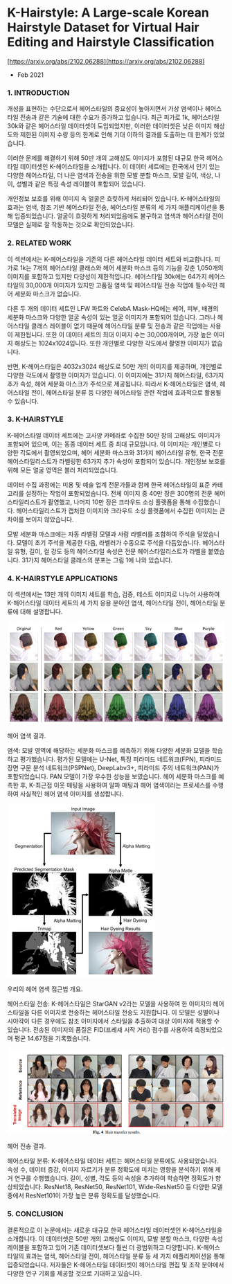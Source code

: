 # K-Hairstyle: A Large-scale Korean Hairstyle Dataset for Virtual Hair Editing and Hairstyle Classification

[https://arxiv.org/abs/2102.06288](https://arxiv.org/abs/2102.06288)

- Feb 2021

### 1. INTRODUCTION

개성을 표현하는 수단으로서 헤어스타일의 중요성이 높아지면서 가상 염색이나 헤어스타일 전송과 같은 기술에 대한 수요가 증가하고 있습니다. 최근 피가로 1k, 헤어스타일 30k와 같은 헤어스타일 데이터셋이 도입되었지만, 이러한 데이터셋은 낮은 이미지 해상도와 제한된 이미지 수량 등의 한계로 인해 기대 이하의 결과를 도출하는 데 한계가 있었습니다.

이러한 문제를 해결하기 위해 50만 개의 고해상도 이미지가 포함된 대규모 한국 헤어스타일 데이터셋인 K-헤어스타일을 소개합니다. 이 데이터 세트에는 한국에서 인기 있는 다양한 헤어스타일, 더 나은 염색과 전송을 위한 모발 분할 마스크, 모발 길이, 색상, 나이, 성별과 같은 특정 속성 레이블이 포함되어 있습니다.

개인정보 보호를 위해 이미지 속 얼굴은 흐릿하게 처리되어 있습니다. K-헤어스타일의 효과는 염색, 참조 기반 헤어스타일 전송, 헤어스타일 분류의 세 가지 애플리케이션을 통해 입증되었습니다. 얼굴이 흐릿하게 처리되었음에도 불구하고 염색과 헤어스타일 전이 모델은 실제로 잘 작동하는 것으로 확인되었습니다.

### 2. RELATED WORK

이 섹션에서는 K-헤어스타일을 기존의 다른 헤어스타일 데이터 세트와 비교합니다. 피가로 1k는 7개의 헤어스타일 클래스와 헤어 세분화 마스크 등의 기능을 갖춘 1,050개의 이미지를 포함하고 있지만 다양성이 제한적입니다. 헤어스타일 30k에는 64가지 헤어스타일의 30,000개 이미지가 있지만 고품질 염색 및 헤어스타일 전송 작업에 필수적인 헤어 세분화 마스크가 없습니다.

다른 두 개의 데이터 세트인 LFW 파트와 CelebA Mask-HQ에는 헤어, 피부, 배경의 세분화 마스크와 다양한 얼굴 속성이 있는 얼굴 이미지가 포함되어 있습니다. 그러나 헤어스타일 클래스 레이블이 없기 때문에 헤어스타일 분류 및 전송과 같은 작업에는 사용이 제한됩니다. 또한 이 데이터 세트의 최대 이미지 수는 30,000개이며, 가장 높은 이미지 해상도는 1024x1024입니다. 또한 개인별로 다양한 각도에서 촬영한 이미지가 없습니다.

반면, K-헤어스타일은 4032x3024 해상도로 50만 개의 이미지를 제공하며, 개인별로 다양한 각도에서 촬영한 이미지가 있습니다. 이 이미지에는 31가지 헤어스타일, 63가지 추가 속성, 헤어 세분화 마스크가 주석으로 제공됩니다. 따라서 K-헤어스타일은 염색, 헤어스타일 전이, 헤어스타일 분류 등 다양한 헤어스타일 관련 작업에 효과적으로 활용될 수 있습니다.

### 3. K-HAIRSTYLE

K-헤어스타일 데이터 세트에는 고사양 카메라로 수집한 50만 장의 고해상도 이미지가 포함되어 있으며, 이는 동종 데이터 세트 중 최대 규모입니다. 이 이미지는 개인별로 다양한 각도에서 촬영되었으며, 헤어 세분화 마스크와 31가지 헤어스타일 유형, 한국 전문 헤어스타일리스트가 라벨링한 63가지 추가 속성이 포함되어 있습니다. 개인정보 보호를 위해 모든 얼굴 영역은 블러 처리되었습니다.

데이터 수집 과정에는 미용 및 예술 업계 전문가들과 함께 한국 헤어스타일의 표준 카테고리를 설정하는 작업이 포함되었습니다. 전체 이미지 중 40만 장은 300명의 전문 헤어스타일리스트가 촬영했고, 나머지 10만 장은 크라우드 소싱 플랫폼을 통해 수집했습니다. 헤어스타일리스트가 캡처한 이미지와 크라우드 소싱 플랫폼에서 수집한 이미지는 큰 차이를 보이지 않았습니다.

모발 세분화 마스크에는 자동 라벨링 모델과 사람 라벨러를 조합하여 주석을 달았습니다. 모델이 초기 주석을 제공한 다음, 라벨러가 수동으로 주석을 다듬었습니다. 헤어스타일 유형, 길이, 컬 강도 등의 헤어스타일 속성은 전문 헤어스타일리스트가 라벨을 붙였습니다. 31가지 헤어스타일 클래스의 분포는 그림 1에 나와 있습니다.

### 4. K-HAIRSTYLE APPLICATIONS

이 섹션에서는 13만 개의 이미지 세트를 학습, 검증, 테스트 이미지로 나누어 사용하여 K-헤어스타일 데이터 세트의 세 가지 응용 분야인 염색, 헤어스타일 전이, 헤어스타일 분류에 대해 설명합니다.

![헤어 염색 결과.](K-Hairstyle%20A%20Large-scale%20Korean%20Hairstyle%20Dataset%20e32226d7fb9747e99d1686ee6fd98fc6/Untitled.png)

헤어 염색 결과.

염색: 모발 영역에 해당하는 세분화 마스크를 예측하기 위해 다양한 세분화 모델을 학습하고 평가했습니다. 평가된 모델에는 U-Net, 특징 피라미드 네트워크(FPN), 피라미드 장면 구문 분석 네트워크(PSPNet), DeepLabv3+, 피라미드 주의 네트워크(PAN)가 포함되었습니다. PAN 모델이 가장 우수한 성능을 보였습니다. 헤어 세분화 마스크를 예측한 후, K-최근접 이웃 매팅을 사용하여 알파 매팅과 헤어 염색이라는 프로세스를 수행하여 사실적인 헤어 염색 이미지를 생성합니다.

![우리의 헤어 염색 접근법 개요.](K-Hairstyle%20A%20Large-scale%20Korean%20Hairstyle%20Dataset%20e32226d7fb9747e99d1686ee6fd98fc6/Untitled%201.png)

우리의 헤어 염색 접근법 개요.

헤어스타일 전송: K-헤어스타일은 StarGAN v2라는 모델을 사용하여 한 이미지의 헤어스타일을 다른 이미지로 전송하는 헤어스타일 전송도 지원합니다. 이 모델은 성별이나 시야각이 다른 경우에도 참조 이미지에서 스타일을 추출하여 대상 이미지에 적용할 수 있습니다. 전송된 이미지의 품질은 FID(프레셰 시작 거리) 점수를 사용하여 측정되었으며 평균 14.67점을 기록했습니다.

![헤어 전송 결과.](K-Hairstyle%20A%20Large-scale%20Korean%20Hairstyle%20Dataset%20e32226d7fb9747e99d1686ee6fd98fc6/Untitled%202.png)

헤어 전송 결과.

헤어스타일 분류: K-헤어스타일 데이터 세트는 헤어스타일 분류에도 사용되었습니다. 속성 수, 데이터 증강, 이미지 자르기가 분류 정확도에 미치는 영향을 분석하기 위해 제거 연구를 수행했습니다. 길이, 성별, 각도 등의 속성을 추가하여 학습하면 정확도가 향상되었습니다. ResNet18, ResNet50, ResNet101, Wide-ResNet50 등 다양한 모델 중에서 ResNet101이 가장 높은 분류 정확도를 달성했습니다.

### 5. CONCLUSION

결론적으로 이 논문에서는 새로운 대규모 한국 헤어스타일 데이터셋인 K-헤어스타일을 소개합니다. 이 데이터셋은 50만 개의 고해상도 이미지, 모발 분할 마스크, 다양한 속성 레이블을 포함하고 있어 기존 데이터셋보다 훨씬 더 광범위하고 다양합니다. K-헤어스타일의 효과는 염색, 헤어스타일 전이, 헤어스타일 분류 등 세 가지 애플리케이션을 통해 입증되었습니다. 저자들은 K-헤어스타일 데이터셋이 헤어스타일 편집 및 조작 분야에서 다양한 연구 기회를 제공할 것으로 기대하고 있습니다.